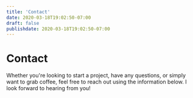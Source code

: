 ```yaml
---
title: 'Contact'
date: 2020-03-18T19:02:50-07:00
draft: false
publishdate: 2020-03-18T19:02:50-07:00
---
```


# Contact

Whether you're looking to start a project, have any questions, or simply want to grab coffee, feel free to reach out using the information below. I look forward to hearing from you!

